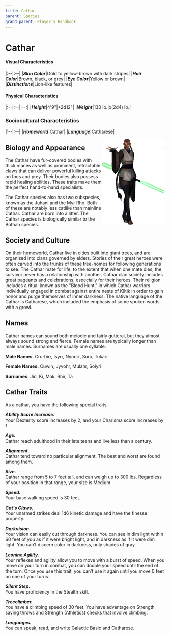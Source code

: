 ```yaml
---
title: Cathar
parent: Species
grand_parent: Player's Handbook
---
```


# Cathar

#### Visual Characteristics

|:--|:--|
|***Skin Color***|Gold to yellow-brown with dark stripes|
|***Hair Color***|Brown, black, or grey|
|***Eye Color***|Yellow or brown|
|***Distinctions***|Lion-like features|

#### Physical Characteristics

|:--|:--|:--:|
|***Height***|4'9"|+2d12"|
|***Weight***|130 lb.|x(2d4) lb.|

### Sociocultural Characteristics

|:--|:--|
|***Homeworld***|Cathar|
|***Language***|Catharese|

<img src='../../../zzImages/Species/Cathar.png' style='float:right; float:top; width:200px;'>

## Biology and Appearance
The Cathar have fur-covered bodies with thick manes as well as prominent, retractable claws that can deliver powerful killing attacks on foes and prey. Their bodies also possess rapid healing abilities. These traits make them the perfect hand-to-hand specialists.

The Cathar species also has two subspecies, known as the Juhani and the Myr Rho. Both of these are notably less catlike than mainline Cathar. Cathar are born into a litter. The Cathar species is biologically similar to the Bothan species.

## Society and Culture
On their homeworld, Cathar live in cities built into giant trees, and are organized into clans governed by elders. Stories of their great heroes were often carved into the trunks of these tree-homes for following generations to see. The Cathar mate for life, to the extent that when one mate dies, the survivor never has a relationship with another. Cathar clan society includes great pageants and celebrations, especially for their heroes. Their religion includes a ritual known as the "Blood Hunt," in which Cathar warriors individually engaged in combat against entire nests of Kiltik in order to gain honor and purge themselves of inner darkness. The native language of the Cathar is Catharese, which included the emphasis of some spoken words with a growl.

## Names
Cathar names can sound both melodic and fairly gutteral, but they almost always sound strong and fierce. Female names are typically longer than male names. Surnames are usually one syllable.

**Male Names.** Crurbirr, Isyrr, Nynorr, Suro, Tukarr 

**Female Names.** Cuwin, Jyvohr, Mulahr, Solyri

**Surnames.** Jin, Ki, Mak, Rhir, Ta

## Cathar Traits
As a cathar, you have the following special traits.

***Ability Score Increase.*** <br> Your Dexterity score increases by 2, and your Charisma score increases by 1.

***Age.*** <br> Cathar reach adulthood in their late teens and live less than a century.

***Alignment.*** <br> Cathar tend toward no particular alignment. The best and worst are found among them.

***Size.*** <br> Cathar range from 5 to 7 feet tall, and can weigh up to 300 lbs. Regardless of your position in that range, your size is Medium.

***Speed.*** <br> Your base walking speed is 30 feet.

***Cat's Claws.*** <br> Your unarmed strikes deal 1d6 kinetic damage and have the finesse property.

***Darkvision.*** <br> Your vision can easily cut through darkness. You can see in dim light within 60 feet of you as if it were bright light, and in darkness as if it were dim light. You can’t discern color in darkness, only shades of gray.

***Leonine Agility.*** <br> Your reflexes and agility allow you to move with a burst of speed. When you move on your turn in combat, you can double your speed until the end of the turn. Once you use this trait, you can’t use it again until you move 0 feet on one of your turns.

***Silent Step.*** <br> You have proficiency in the Stealth skill.

***Treeclimber.*** <br> You have a climbing speed of 30 feet. You have advantage on Strength saving throws and Strength (Athletics) checks that involve climbing.

***Languages.*** <br> You can speak, read, and write Galactic Basic and Catharese.
